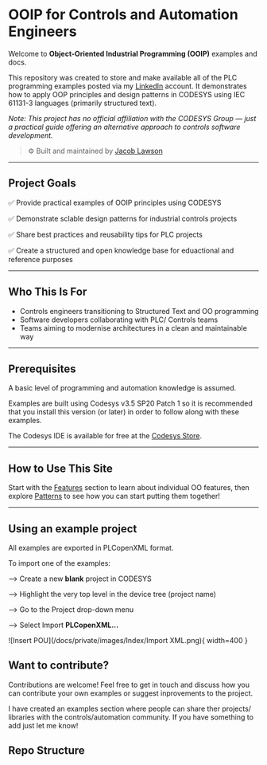 # OOIP for Controls and Automation Engineers
Welcome to **Object-Oriented Industrial Programming (OOIP)** examples and docs.

This repository was created to store and make available all of the PLC programming examples posted via my [LinkedIn](https://www.linkedin.com/in/jacob-lawson/) account. 
It demonstrates how to apply OOP principles and design patterns in CODESYS using IEC 61131-3 languages (primarily structured text).

*Note: This project has no official affiliation with the CODESYS Group — just a practical guide offering an alternative approach to controls software development.*

> ⚙️ Built and maintained by [Jacob Lawson](https://www.linkedin.com/in/jacob-lawson/)

---

## Project Goals

✅ Provide practical examples of OOIP principles using CODESYS

✅ Demonstrate sclable design patterns for industrial controls projects

✅ Share best practices and reusability tips for PLC projects

✅ Create a structured and open knowledge base for eduactional and reference purposes

---

## Who This Is For

- Controls engineers transitioning to Structured Text and OO programming
- Software developers collaborating with PLC/ Controls teams
- Teams aiming to modernise architectures in a clean and maintainable way

---

## Prerequisites

A basic level of programming and automation knowledge is assumed. 

Examples are built using Codesys v3.5 SP20 Patch 1 so it is recommended that you install this version (or later) in order to follow along with these examples.

The Codesys IDE is available for free at the [Codesys Store](https://store.codesys.com/en/).

---

## How to Use This Site

Start with the [Features](docs/features/FunctionBlocks.md) section to learn about individual OO features, then explore [Patterns](docs/patterns/Command.md) to see how you can start putting them together!

---

## Using an example project

All examples are exported in PLCopenXML format.

To import one of the examples:

--> Create a new **blank** project in CODESYS

--> Highlight the very top level in the device tree (project name)

--> Go to the Project drop-down menu

--> Select Import **PLCopenXML...**

![Insert POU](/docs/private/images/Index/Import XML.png){ width=400 }

## Want to contribute?

Contributions are welcome! Feel free to get in touch and discuss how you can contribute your own examples or suggest inprovements to the project.

I have created an examples section where people can share ther projects/ libraries with the controls/automation community. If you have something to add just let me know!

## Repo Structure

